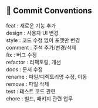 ## 📌 Commit Conventions
feat : 새로운 기능 추가  
design : 사용자 UI 변경  
style : 코드 수정 없이 포맷만 변경   
comment : 주석 추가/변경/삭제  
fix : 버그 수정  
refactor : 리팩토링, 개선   
docs : 문서 수정  
rename : 파일/디렉토리명 수정, 이동  
remove : 파일 삭제  
test : 테스트 코드 관련   
chore : 빌드, 패키지 관련 업무   